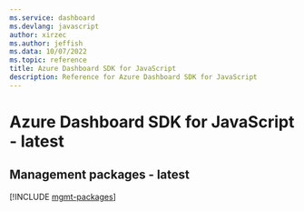 ```yaml
---
ms.service: dashboard
ms.devlang: javascript
author: xirzec
ms.author: jeffish
ms.data: 10/07/2022
ms.topic: reference
title: Azure Dashboard SDK for JavaScript
description: Reference for Azure Dashboard SDK for JavaScript
---
```

# Azure Dashboard SDK for JavaScript - latest

## Management packages - latest
[!INCLUDE [mgmt-packages](dashboard-mgmt-index.md)]